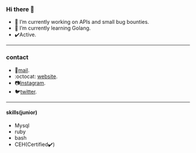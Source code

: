 ### Hi there 👋



- 🔭 I’m currently working on APIs and small bug bounties.
- 🌱 I’m currently learning Golang.
- :heavy_check_mark:Active.
---
### contact
- :email:[mail](mailto:polarspetroll@protonmail.com).
- :octocat: [website](https://polarspetroll.github.io).
- :camera:[Instagram](https://instagram.com/polarspetroll).
- :bird:[twitter](https://twitter.com/polarspetroll).
---
#### skills(junior)
- Mysql
- ruby
- bash
- CEH(Certified:heavy_check_mark:)
